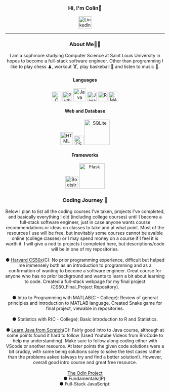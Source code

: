 <div align="center">
  <h3>Hi, I'm Colin👋</h3>
  <a href="https://www.linkedin.com/in/colin-seper-2bb92a235/" target="_blank" rel="noopener noreferrer">
    <img src="https://play-lh.googleusercontent.com/kMofEFLjobZy_bCuaiDogzBcUT-dz3BBbOrIEjJ-hqOabjK8ieuevGe6wlTD15QzOqw" alt="Linkedln" width=40px>
  </a> 
  <hr>
  <h3> About Me👨‍💻</h3> I am a sophmore studying Computer Science at Saint Louis University in hopes to become a full-stack software engineer. Other than programming I like to play chess ♟️, workout 🏋️, play baskeball 🏀 and listen to music 🎼. 
  <h4>Languages</h4>
    <img src="https://user-images.githubusercontent.com/106714511/197009440-21a05290-fefe-43a3-b8bc-eca5864dcf21.png" alt="C" width=30px>
    <img src="https://user-images.githubusercontent.com/106714511/197010385-f1723c04-ab3f-41be-b747-95bc1ebd4eb6.jpg" alt="Python" width=30px>
  <img src="https://user-images.githubusercontent.com/106714511/203883253-3b915e59-c3ba-4960-8f3c-6ceb8278ef15.png" alt="Java" width=40px>
    <img src="https://user-images.githubusercontent.com/106714511/197010270-427c44ce-3297-44ca-ba74-88edf98b5509.png" alt="JavaScript" width=30px>
    <img src="https://user-images.githubusercontent.com/106714511/197010568-db92737a-bfac-450e-b872-40e2c13e2539.jpg" alt="R" width=30px>
    <img src="https://user-images.githubusercontent.com/106714511/197010738-9e7b9099-7b4a-41a8-97c3-a2e5f8a808a8.jpg" alt="MATLAB" width=30px>
  <h4>Web and Database</h4>
    <img src="https://user-images.githubusercontent.com/106714511/197011130-1aac181f-c80c-4cf2-8ae2-09ed12d69186.png" alt="HTML" width=40px>
    <img src="https://user-images.githubusercontent.com/106714511/197011416-1b867249-981a-44c9-a549-250316a2fc82.png" alt="CSS" width=29px>
    <img src="https://user-images.githubusercontent.com/106714511/197012538-4f892a7b-c922-45dd-b090-33218d341c0e.jpg" alt="SQLite" width=80px> 
  <h4>Frameworks</h4>
    <img src="https://user-images.githubusercontent.com/106714511/197012877-f45896af-05af-48a2-bd13-17a8d21d0e10.jpg" alt="Bootstrap" width=40px>
    <img src="https://user-images.githubusercontent.com/106714511/197013117-d208c0e2-6cb4-4fc5-8a77-b676d872d71f.png" alt="Flask" width=80px>
  <h3>Coding Journey 🧗</h3> Below I plan to list all the coding courses I've taken, projects I've completed, and basically everything I did (including college courses) until I become a full-stack software engineer, just in case anyone wants course recommendations or ideas on classes to take and at what point. Most of the resources I use will be free, but inevitably some courses cannot be avaible online (college classes) or I may spend money on a course if I feel it is worth it. I will give a nod to projects I completed here, but descriptions/code will be in one of my repositories.
  <br><br> ● <a href ="https://pll.harvard.edu/course/cs50-introduction-computer-science?delta=0" target="_blank" rel="noopener noreferrer"> Harvard CS50x</a>(C): No prior programming experience, difficult but helped me immensely both as an introduction to programming and as a confirmation of wanting to become a software engineer. Great course for anyone who has no prior background and wants to learn a bit about learning to code. Created a full-stack webpage for my final project (CS50_Final_Project Repository).
  <br><br> ● Intro to Programming with MATLAB(C - College): Review of general principles and introduction to MATLAB language. Created Snake game for final project, viewable in repositories.
  <br><br> ● Statistics with R(C - College): Basic introduction to R and Statistics.
  <br><br> ● <a href ="https://www.educative.io/courses/learn-java-from-scratch" target ="_blank" rel="noopener noreferrer">Learn Java from Scratch</a>(C): Fairly good intro to Java course, although at some points found it hard to follow (Used Youtube Videos from BroCode to help my understanding). Make sure to follow along coding either with VScode or another resource. At later points the given code solutions were a bit cruddy, with some being solutions soley to solve the test cases rather than the problems asked (always try and find a better solution!). However, overall good intro course and great free resource.
  <br><br> <a href ="https://www.theodinproject.com/paths" target="_blank" rel="noopener noreferrer">The Odin Project</a>
  <br> ● Fundamentals(IP):
  <br> ● Full-Stack JavaScript:
</div>
